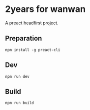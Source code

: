 # 2years for wanwan

A preact headfirst project.

## Preparation

```
npm install -g preact-cli
```

## Dev

```
npm run dev
```

## Build

```
npm run build
```
